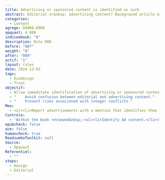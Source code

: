 ```yaml
---
title: Advertising or sponsored content is identified as such
abstract: Editorial or&nbsp; advertising content? Background article or broadcast&nbsp;? Impartial notice or&nbsp; sponsored ticket? It is better to specify what this is about, so readers will know what to do and will not blame you.
categories:
  - Content
agrege: O4008-E008
opquast: 4 008
indiceebook: "8"
description: Rule 008
before: "007"
weight: "8"
after: "009"
actif: "1"
layout: rules
date: 2024-12-03
tags:
  - Ecodesign
  - Trust
objectif:
  - Allow immeditate identification of advertising or sponsored content.
  - "    Avoid confusion between editorial and advertising content."
  - "    Prevent risks associated with integer conflicts."
Meo:
  - <ul><li>Report advertisements with a mention that identifies them (advertising, ads,…partnerships).</li><li>As far as possible, graphically separate the advertisement of the rest of the content.</li> </ul>
Controle:
  - 'Within the book reviewed&nbsp;:<ul><li>Identify Ad content.</li><li>Please ensure that all spaces dedicated to the advertisement differ from the rest of the content and include an indication to identify them unambiguously;&nbsp;: Typically, the word "advertised" displays above or below the content concerned.</li> </ul>'
epubcheck: false
ace: false
humancheck: true
ReadiumGoToolkit: null
Source:
  - Opquast
Referentiel:
  - ""
steps:
  - Design
  - Editorial
---
```

